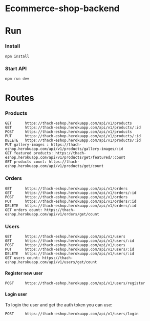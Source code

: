 # Ecommerce-shop-backend


# Run

### Install

```
npm install
```

### Start API

```
npm run dev
```

# Routes

### Products

```
GET      https://thach-eshop.herokuapp.com/api/v1/products
GET      https://thach-eshop.herokuapp.com/api/v1/products/:id
POST     https://thach-eshop.herokuapp.com/api/v1/products
PUT      https://thach-eshop.herokuapp.com/api/v1/products/:id
DELETE   https://thach-eshop.herokuapp.com/api/v1/products/:id
PUT gallery-images : https://thach-eshop.herokuapp.com/api/v1/products/gallery-images/:id
GET featured products: https://thach-eshop.herokuapp.com/api/v1/products/get/featured/:count
GET products count: https://thach-eshop.herokuapp.com/api/v1/products/get/count
```

### Orders

```
GET      https://thach-eshop.herokuapp.com/api/v1/orders
GET      https://thach-eshop.herokuapp.com/api/v1/orders/:id
POST     https://thach-eshop.herokuapp.com/api/v1/orders
PUT      https://thach-eshop.herokuapp.com/api/v1/orders/:id
DELETE   https://thach-eshop.herokuapp.com/api/v1/orders/:id
GET orders count: https://thach-eshop.herokuapp.com/api/v1/orders/get/count
```

### Users

```
GET      https://thach-eshop.herokuapp.com/api/v1/users
GET      https://thach-eshop.herokuapp.com/api/v1/users/:id
POST     https://thach-eshop.herokuapp.com/api/v1/users
PUT      https://thach-eshop.herokuapp.com/api/v1/users/:id
DELETE   https://thach-eshop.herokuapp.com/api/v1/users/:id
GET users count: https://thach-eshop.herokuapp.com/api/v1/users/get/count
```

#### Register new user

```
POST     https://thach-eshop.herokuapp.com/api/v1/users/register
```

#### Login user

To login the user and get the auth token you can use:

```
POST     https://thach-eshop.herokuapp.com/api/v1/users/login
```
